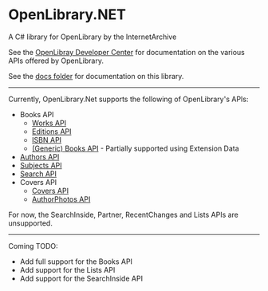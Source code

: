 # OpenLibrary.NET
A C# library for OpenLibrary by the InternetArchive

See the [OpenLibray Developer Center](https://openlibrary.org/developers/api) for documentation on the various APIs offered by OpenLibrary.

See the [docs folder](https://github.com/Luca3317/OpenLibrary.NET/tree/main/docs) for documentation on this library.
***
Currently, OpenLibrary.Net supports the following of OpenLibrary's APIs:
* Books API
  * [Works API](docs/Works%20API.md)
  * [Editions API](docs/Editions%20API.md)
  * [ISBN API](docs/Editions%20API.md)
  * [(Generic) Books API](docs/Editions%20API.md) - Partially supported using Extension Data
* [Authors API](docs/Authors%20API.md)
* [Subjects API](docs/Subjects%20API.md)
* [Search API](docs/Search%20API.md)
* Covers API
  * [Covers API](docs/Covers%20API.md)
  * [AuthorPhotos API](docs/Covers%20API.md)

For now, the SearchInside, Partner, RecentChanges and Lists APIs are unsupported.
***
Coming TODO:

* Add full support for the Books API
* Add support for the Lists API
* Add support for the SearchInside API
